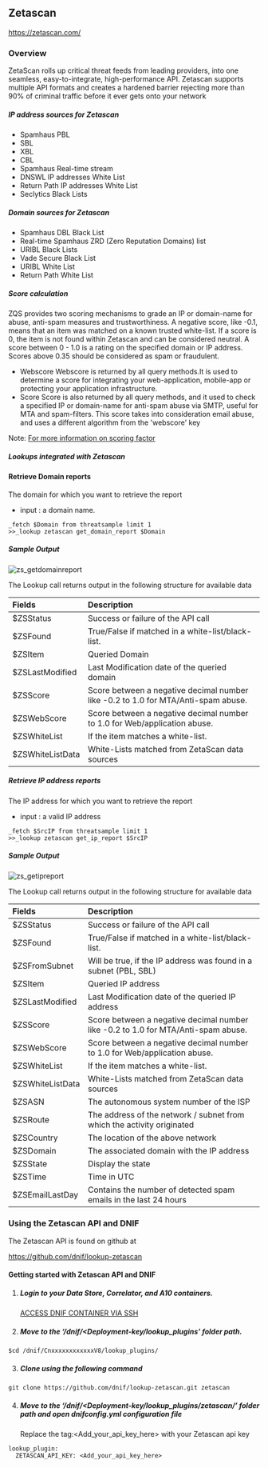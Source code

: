 ## Zetascan   
  https://zetascan.com/

### Overview
ZetaScan rolls up critical threat feeds from leading providers, into one seamless, easy-to-integrate, high-performance API. Zetascan supports multiple API formats and creates a hardened barrier rejecting more than 90% of criminal traffic before it ever gets onto your network

##### IP address sources for Zetascan
- Spamhaus PBL
- SBL
- XBL
- CBL
- Spamhaus Real-time stream
- DNSWL IP addresses White List
- Return Path IP addresses White List
- Seclytics Black Lists

##### Domain sources for Zetascan
- Spamhaus DBL Black List
- Real-time Spamhaus ZRD (Zero Reputation Domains) list
- URIBL Black Lists
- Vade Secure Black List
- URIBL White List
- Return Path White List

##### Score calculation
ZQS provides two scoring mechanisms to grade an IP or domain-name for abuse, anti-spam measures and trustworthiness.
A negative score, like -0.1, means that an item was matched on a known trusted white-list.
If a score is 0, the item is not found within Zetascan and can be considered neutral.
A score between 0 - 1.0 is a rating on the specified domain or IP address. Scores above 0.35 should be considered as spam or fraudulent.
- Webscore
Webscore is returned by all query methods.It is used to determine a score for integrating your web-application, mobile-app or protecting your application infrastructure.
- Score
Score is also returned by all query methods, and it used to check a specified IP or domain-name for anti-spam abuse via SMTP, useful for MTA and spam-filters. This score takes into consideration email abuse, and uses a different algorithm from the 'webscore' key

Note: [For more information on scoring factor](https://zetascan.github.io/?shell#scoring-factors)
##### Lookups integrated with Zetascan

####  Retrieve Domain reports
The domain for which you want to retrieve the report
- input : a domain name.
```
_fetch $Domain from threatsample limit 1
>>_lookup zetascan get_domain_report $Domain
```

##### Sample Output 
![zs_getdomainreport](https://user-images.githubusercontent.com/37173181/38868538-fb6b8776-4264-11e8-8d31-814c880d30d2.jpg)


The Lookup call returns output in the following structure for available data

 | Fields        | Description  |
|:------------- |:-------------|
| $ZSStatus      | Success or failure of the API call |
| $ZSFound | True/False if matched in a white-list/black-list. |
| $ZSItem | Queried Domain |
| $ZSLastModified | Last Modification date of the queried domain |
| $ZSScore | Score between a negative decimal number like -0.2 to 1.0 for MTA/Anti-spam abuse. |
| $ZSWebScore  | Score between a negative decimal number to 1.0 for Web/application abuse. |
| $ZSWhiteList | If the item matches a white-list.  |
| $ZSWhiteListData| White-Lists matched from ZetaScan data sources |


##### Retrieve IP address reports

The IP address for which you want to retrieve the report
- input : a valid IP address 

```
_fetch $SrcIP from threatsample limit 1
>>_lookup zetascan get_ip_report $SrcIP
```
##### Sample Output 
![zs_getipreport](https://user-images.githubusercontent.com/37173181/38868570-18d0b08e-4265-11e8-8438-5de70a8bc77e.jpg)

The Lookup call returns output in the following structure for available data  

 | Fields        | Description  |
|:------------- |:-------------|
| $ZSStatus      | Success or failure of the API call |
| $ZSFound | True/False if matched in a white-list/black-list. |
| $ZSFromSubnet | Will be true, if the IP address was found in a subnet (PBL, SBL) |
| $ZSItem | Queried IP address |
| $ZSLastModified | Last Modification date of the queried IP address |
| $ZSScore | Score between a negative decimal number like -0.2 to 1.0 for MTA/Anti-spam abuse. |
| $ZSWebScore  | Score between a negative decimal number to 1.0 for Web/application abuse. |
| $ZSWhiteList | If the item matches a white-list.  |
| $ZSWhiteListData| White-Lists matched from ZetaScan data sources |
| $ZSASN | The autonomous system number of the ISP |
| $ZSRoute | The address of the network / subnet from which the activity originated |
| $ZSCountry | The location of the above network |
| $ZSDomain | The associated domain with the IP address |
| $ZSState | Display the state |
| $ZSTime | Time in UTC |
| $ZSEmailLastDay | Contains the number of detected spam emails in the last 24 hours |


### Using the Zetascan API and DNIF  
The Zetascan API is found on github at 

  https://github.com/dnif/lookup-zetascan

#### Getting started with Zetascan API and DNIF

1. #####    Login to your Data Store, Correlator, and A10 containers.  
   [ACCESS DNIF CONTAINER VIA SSH](https://dnif.it/docs/guides/tutorials/access-dnif-container-via-ssh.html)

2. #####    Move to the ‘/dnif/<Deployment-key/lookup_plugins’ folder path.
```
$cd /dnif/CnxxxxxxxxxxxxV8/lookup_plugins/
```
3. #####   Clone using the following command  
```  
git clone https://github.com/dnif/lookup-zetascan.git zetascan
```
4. #####   Move to the ‘/dnif/<Deployment-key/lookup_plugins/zetascan/’ folder path and open dnifconfig.yml configuration file     
    
   Replace the tag:<Add_your_api_key_here> with your Zetascan api key
```
lookup_plugin:
  ZETASCAN_API_KEY: <Add_your_api_key_here>

```
